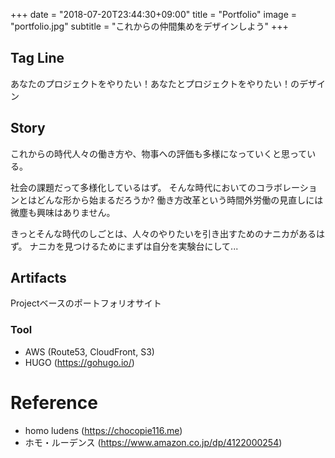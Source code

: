+++
date = "2018-07-20T23:44:30+09:00"
title = "Portfolio"
image = "portfolio.jpg"
subtitle = "これからの仲間集めをデザインしよう"
+++

## Tag Line
あなたのプロジェクトをやりたい！あなたとプロジェクトをやりたい！のデザイン

## Story
これからの時代人々の働き方や、物事への評価も多様になっていくと思っている。

社会の課題だって多様化しているはず。
そんな時代においてのコラボレーションとはどんな形から始まるだろうか?
働き方改革という時間外労働の見直しには微塵も興味はありません。

きっとそんな時代のしごとは、人々のやりたいを引き出すためのナニカがあるはず。
ナニカを見つけるためにまずは自分を実験台にして...

## Artifacts
Projectベースのポートフォリオサイト

### Tool
- AWS (Route53, CloudFront, S3)
- HUGO (https://gohugo.io/)

# Reference
- homo ludens (https://chocopie116.me)
- ホモ・ルーデンス (https://www.amazon.co.jp/dp/4122000254)
